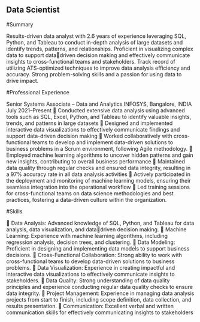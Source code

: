 ## Data Scientist

#Summary

Results-driven data analyst with 2.6 years of experience leveraging SQL, Python, and Tableau to conduct in-depth analysis 
of large datasets and identify trends, patterns, and relationships. Proficient in visualizing complex data to support datadriven decision making and effectively communicate insights to cross-functional teams and stakeholders. Track record of 
utilizing ATS-optimized techniques to improve data analysis efficiency and accuracy. Strong problem-solving skills and a 
passion for using data to drive impact.

#Professional Experience

Senior Systems Associate – Data and Analytics
INFOSYS, Bangalore, INDIA
July 2021–Present
 Conducted extensive data analysis using advanced tools such as SQL, Excel, Python, and Tableau to 
identify valuable insights, trends, and patterns in large datasets
 Designed and implemented interactive data visualizations to effectively communicate findings and 
support data-driven decision making
 Worked collaboratively with cross-functional teams to develop and implement data-driven solutions to 
business problems in a Scrum environment, following Agile methodology.
 Employed machine learning algorithms to uncover hidden patterns and gain new insights, contributing 
to overall business performance
 Maintained data quality through regular checks and ensured data integrity, resulting in a 97% accuracy 
rate in all data analysis activities
 Actively participated in the deployment and monitoring of machine learning models, ensuring their 
seamless integration into the operational workflow
 Led training sessions for cross-functional teams on data science methodologies and best practices, 
fostering a data-driven culture within the organization.

#Skills

 Data Analysis: Advanced knowledge of SQL, Python, and Tableau for data analysis, data visualization, and datadriven decision making.
 Machine Learning: Experience with machine learning algorithms, including regression analysis, decision trees, and 
clustering.
 Data Modeling: Proficient in designing and implementing data models to support business decisions.
 Cross-Functional Collaboration: Strong ability to work with cross-functional teams to develop data-driven 
solutions to business problems.
 Data Visualization: Experience in creating impactful and interactive data visualizations to effectively communicate 
insights to stakeholders.
 Data Quality: Strong understanding of data quality principles and experience conducting regular data quality 
checks to ensure data integrity.
 Project Management: Experience in managing data analysis projects from start to finish, including scope definition, 
data collection, and results presentation.
 Communication: Excellent verbal and written communication skills for effectively communicating 
insights to stakeholders
